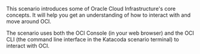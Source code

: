 This scenario introduces some of Oracle Cloud Infrastructure's core concepts. It will help you get an understanding of how to interact with and move around OCI.

The scenario uses both the OCI Console (in your web browser) and the OCI CLI (the command line interface in the Katacoda scenario terminal) to interact with OCI.